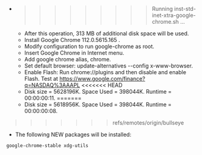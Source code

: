 * >>>>>>>>> Running inst-std-inet-xtra-google-chrome.sh ...
  * After this operation, 313 MB of additional disk space will be used.
  * Install Google Chrome 112.0.5615.165 .
  * Modify configuration to run google-chrome as root.
  * Insert Google Chrome in Internet menu.
  * Add google chrome alias, chrome.
  * Set default browser: update-alternatives --config x-www-browser.
  * Enable Flash: Run chrome://plugins and then disable and enable Flash. Test at https://www.google.com/finance?q=NASDAQ%3AAAPL
<<<<<<< HEAD
  * Disk size = 5628196K. Space Used = 398044K. Runtime = 00:00:00:11.
=======
  * Disk size = 5618956K. Space Used = 398044K. Runtime = 00:00:00:08.
>>>>>>> refs/remotes/origin/bullseye
  * The following NEW packages will be installed:
  ```bash
google-chrome-stable xdg-utils
  ```
